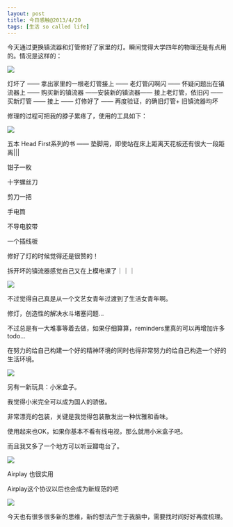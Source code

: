 ```yaml
---
layout: post
title: 今日感触@2013/4/20
tags: [生活 so called life]
---
```


今天通过更换镇流器和灯管修好了家里的灯。瞬间觉得大学四年的物理还是有点用的。情况是这样的：

![](../assets/figures/light.jpeg)



灯坏了 —— 拿出家里的一根老灯管接上 —— 老灯管闪啊闪 —— 怀疑问题出在镇流器上 —— 购买新的镇流器 ——安装新的镇流器—— 接上老灯管，依旧闪 —— 买新灯管 —— 接上 —— 灯修好了 —— 再度验证，的确旧灯管+ 旧镇流器均坏

修理的过程可把我的脖子累疼了，使用的工具如下：

![](../assets/figures/tools.jpeg)


五本 Head First系列的书 —— 垫脚用，即使站在床上距离天花板还有很大一段距离|||

钳子一枚

十字螺丝刀

剪刀一把

手电筒

不导电胶带

一个插线板

修好了灯的时候觉得还是很赞的！

拆开坏的镇流器感觉自己又在上模电课了｜｜｜

![](../assets/figures/DSCF3030.jpg)



不过觉得自己真是从一个文艺女青年过渡到了生活女青年啊。

修灯，创造性的解决水斗堵塞问题…

不过总是有一大堆事等着去做，如果仔细算算，reminders里真的可以再增加许多todo…

在努力的给自己构建一个好的精神环境的同时也得非常努力的给自己构造一个好的生活环境。

![](../assets/figures/mi_box.jpeg)



另有一新玩具：小米盒子。

我觉得小米完全可以成为国人的骄傲。

非常漂亮的包装，关键是我觉得包装散发出一种优雅和香味。

使用起来也OK，如果你基本不看有线电视，那么就用小米盒子吧。

而且我又多了一个地方可以听豆瓣电台了。

![](../assets/figures/DSCF3042.jpg)



Airplay 也很实用

Airplay这个协议以后也会成为新规范的吧

![](../assets/figures/IMG_3020.png)


今天也有很多很多新的思维，新的想法产生于我脑中，需要找时间好好再度梳理。